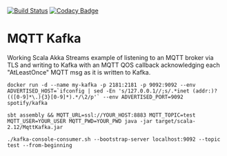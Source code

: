 [![Build Status](https://travis-ci.org/navicore/mqtt-kafka.svg?branch=master)](https://travis-ci.org/navicore/mqtt-kafka)
[![Codacy Badge](https://api.codacy.com/project/badge/Grade/4cd60495891a4573b91af11cf69943ef)](https://www.codacy.com/app/navicore/mqtt-kafka?utm_source=github.com&amp;utm_medium=referral&amp;utm_content=navicore/mqtt-kafka&amp;utm_campaign=Badge_Grade)

MQTT Kafka
====

Working Scala Akka Streams example of listening to an MQTT broker via TLS and writing to Kafka with an MQTT QOS callback acknowledging each "AtLeastOnce" MQTT msg as it is written to Kafka.


```console
docker run -d --name my-kafka -p 2181:2181 -p 9092:9092 --env ADVERTISED_HOST=`ifconfig | sed -En 's/127.0.0.1//;s/.*inet (addr:)?(([0-9]*\.){3}[0-9]*).*/\2/p'` --env ADVERTISED_PORT=9092 spotify/kafka
```

```console
sbt assembly && MQTT_URL=ssl://YOUR_HOST:8883 MQTT_TOPIC=test MQTT_USER=YOUR_USER MQTT_PWD=YOUR_PWD java -jar target/scala-2.12/MqttKafka.jar
```

```console
./kafka-console-consumer.sh --bootstrap-server localhost:9092 --topic test --from-beginning
```

